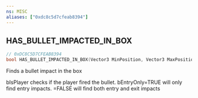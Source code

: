 ```yaml
---
ns: MISC
aliases: ["0xdc8c5d7cfeab8394"]
---
```

## HAS_BULLET_IMPACTED_IN_BOX

```c
// 0xDC8C5D7CFEAB8394
bool HAS_BULLET_IMPACTED_IN_BOX(Vector3 MinPosition, Vector3 MaxPosition, bool IsPlayer, bool EntryOnly);
```

Finds a bullet impact in the box

bIsPlayer checks if the player fired the bullet. bEntryOnly=TRUE will only find entry impacts. =FALSE will find both entry and exit impacts


